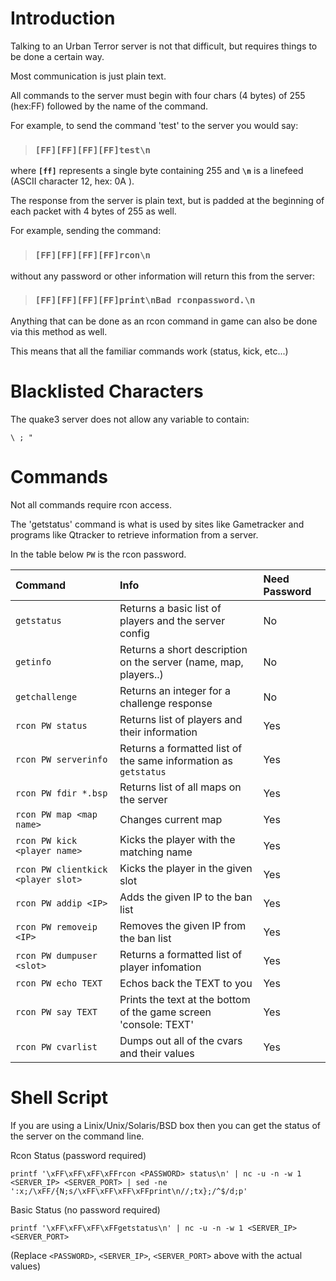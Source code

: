 # Introduction #

Talking to an Urban Terror server is not that difficult, but requires things to be done a certain way.

Most communication is just plain text.

All commands to the server must begin with four chars (4 bytes) of 255 (hex:FF) followed by the name of the command.

For example, to send the command 'test' to the server you would say:

> ### `[FF][FF][FF][FF]test\n` ###

where **`[ff]`** represents a single byte containing 255 and **`\n`** is a linefeed (ASCII character 12, hex: 0A ).


The response from the server is plain text, but is padded at the beginning of each packet with 4 bytes of 255 as well.

For example, sending the command:

> ### `[FF][FF][FF][FF]rcon\n` ###

without any password or other information will return this from the server:

> ### `[FF][FF][FF][FF]print\nBad rconpassword.\n` ###


Anything that can be done as an rcon command in game can also be done via this method as well.

This means that all the familiar commands work (status, kick, etc...)

# Blacklisted Characters #

The quake3 server does not allow any variable to contain:

`\ ; "`

# Commands #

Not all commands require rcon access.

The 'getstatus' command is what is used by sites like Gametracker and programs like Qtracker to retrieve information from a server.

In the table below `PW` is the rcon password.

| **Command** | **Info** | **Need Password** |
|:------------|:---------|:------------------|
| `getstatus` | Returns a basic list of players and the server config | No |
| `getinfo` | Returns a short description on the server (name, map, players..) | No |
| `getchallenge` | Returns an integer for a challenge response | No |
| `rcon PW status`  | Returns list of players and their information | Yes |
| `rcon PW serverinfo` | Returns a formatted list of the same information as `getstatus` | Yes |
| `rcon PW fdir *.bsp` | Returns list of all maps on the server | Yes |
| `rcon PW map <map name>` | Changes current map | Yes |
| `rcon PW kick <player name>` | Kicks the player with the matching name  | Yes |
| `rcon PW clientkick <player slot>` | Kicks the player in the given slot | Yes |
| `rcon PW addip <IP>` | Adds the given IP to the ban list | Yes |
| `rcon PW removeip <IP>` | Removes the given IP from the ban list | Yes |
| `rcon PW dumpuser <slot>` | Returns a formatted list of player infomation | Yes |
| `rcon PW echo TEXT`  | Echos back the TEXT to you | Yes |
| `rcon PW say TEXT`  | Prints the text at the bottom of the game screen 'console: TEXT' | Yes |
| `rcon PW cvarlist`  | Dumps out all of the cvars and their values | Yes |


# Shell Script #

If you are using a Linix/Unix/Solaris/BSD box then you can get the status of the server on the command line.

Rcon Status (password required)

```
printf '\xFF\xFF\xFF\xFFrcon <PASSWORD> status\n' | nc -u -n -w 1 <SERVER_IP> <SERVER_PORT> | sed -ne ':x;/\xFF/{N;s/\xFF\xFF\xFF\xFFprint\n//;tx};/^$/d;p'
```

Basic Status (no password required)

```
printf '\xFF\xFF\xFF\xFFgetstatus\n' | nc -u -n -w 1 <SERVER_IP> <SERVER_PORT>
```

(Replace `<PASSWORD>`, `<SERVER_IP>`, `<SERVER_PORT>` above with the actual values)



